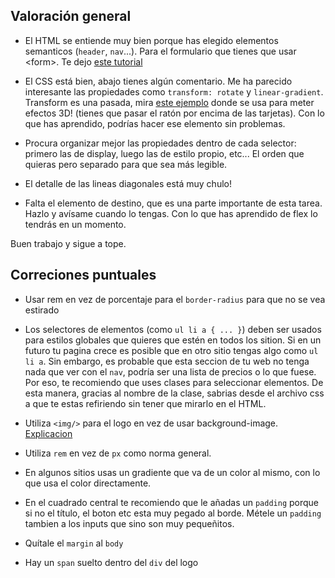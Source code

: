 ## Valoración general

-   El HTML se entiende muy bien porque has elegido elementos semanticos (`header`, `nav`...). Para el formulario que tienes que usar \<form>. Te dejo [este tutorial](https://www.w3schools.com/html/html_forms.asp)

-   El CSS está bien, abajo tienes algún comentario. Me ha parecido interesante las propiedades como `transform: rotate` y `linear-gradient`. Transform es una pasada, mira [este ejemplo](https://cssbattle.dev/learn) donde se usa para meter efectos 3D! (tienes que pasar el ratón por encima de las tarjetas). Con lo que has aprendido, podrías hacer ese elemento sin problemas.

-   Procura organizar mejor las propiedades dentro de cada selector: primero las de display, luego las de estilo propio, etc... El orden que quieras pero separado para que sea más legible.

-   El detalle de las lineas diagonales está muy chulo!

-   Falta el elemento de destino, que es una parte importante de esta tarea. Hazlo y avísame cuando lo tengas. Con lo que has aprendido de flex lo tendrás en un momento.

Buen trabajo y sigue a tope.

## Correciones puntuales

-   Usar rem en vez de porcentaje para el `border-radius` para que no se vea estirado

-   Los selectores de elementos (como `ul li a { ... }`) deben ser usados para estilos globales que quieres que estén en todos los sition. Si en un futuro tu pagina crece es posible que en otro sitio tengas algo como `ul li a`. Sin embargo, es probable que esta seccion de tu web no tenga nada que ver con el `nav`, podría ser una lista de precios o lo que fuese. Por eso, te recomiendo que uses clases para seleccionar elementos. De esta manera, gracias al nombre de la clase, sabrias desde el archivo css a que te estas refiriendo sin tener que mirarlo en el HTML.

-   Utiliza `<img/>` para el logo en vez de usar background-image. [Explicacion](https://stackoverflow.com/questions/492809/when-to-use-img-vs-css-background-image)

-   Utiliza `rem` en vez de `px` como norma general.

-   En algunos sitios usas un gradiente que va de un color al mismo, con lo que usa el color directamente.

-   En el cuadrado central te recomiendo que le añadas un `padding` porque si no el título, el boton etc esta muy pegado al borde. Métele un `padding` tambien a los inputs que sino son muy pequeñitos.

-   Quítale el `margin` al `body`

-   Hay un `span` suelto dentro del `div` del logo
